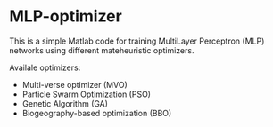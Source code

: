 # MLP-optimizer

This is a simple Matlab code for training MultiLayer Perceptron (MLP) networks using different mateheuristic optimizers. 

Availale optimizers:

- Multi-verse optimizer (MVO)
- Particle Swarm Optimization (PSO)
- Genetic Algorithm (GA)
- Biogeography-based optimization (BBO)
